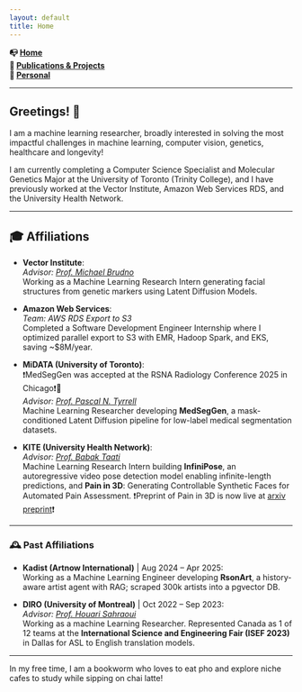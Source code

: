 ```yaml
---
layout: default
title: Home
---
```



 **📭 [Home](/index)**  
 **🤖 [Publications & Projects](/projects)**  
 **🐼 [Personal](/personal)**  

---
## **Greetings! 👾** 

I am a machine learning researcher, broadly interested in solving the most impactful challenges in machine learning, computer vision, genetics, healthcare and longevity! 

I am currently completing a Computer Science Specialist and Molecular Genetics Major at the University of Toronto (Trinity College), and I have previously worked at the Vector Institute, Amazon Web Services RDS, and the University Health Network.

---
## <span id="affiliations">🎓 Affiliations</span>

- **Vector Institute**:  
  *Advisor: [Prof. Michael Brudno](https://vectorinstitute.ai/team/michael-brudno/)*  
  Working as a Machine Learning Research Intern generating facial structures from genetic markers using Latent Diffusion Models.  

- **Amazon Web Services**:  
  *Team:  AWS RDS Export to S3*  
  Completed a Software Development Engineer Internship where I optimized parallel export to S3 with EMR, Hadoop Spark, and EKS, saving ~$8M/year.  

- **MiDATA (University of Toronto)**:  
  ❗MedSegGen was accepted at the RSNA Radiology Conference 2025 in Chicago❗🥳  
  *Advisor: [Prof. Pascal N. Tyrrell](https://www.tyrrell4innovation.ca/)*  
  Machine Learning Researcher developing **MedSegGen**, a mask-conditioned Latent Diffusion pipeline for low-label medical segmentation datasets.  

- **KITE (University Health Network)**:  
  *Advisor: [Prof. Babak Taati](https://vectorinstitute.ai/team/babak-taati/)*  
  Machine Learning Research Intern building **InfiniPose**, an autoregressive video pose detection model enabling infinite-length predictions, and
  **Pain in 3D**: Generating Controllable Synthetic Faces for Automated Pain Assessment.
    ❗Preprint of Pain in 3D is now live at [arxiv preprint](https://arxiv.org/abs/2509.16727)❗

---
### 🕰️ Past Affiliations

- **Kadist (Artnow International)** | Aug 2024 – Apr 2025:  
  Working as a Machine Learning Engineer developing **RsonArt**, a history-aware artist agent with RAG; scraped 300k artists into a pgvector DB.

- **DIRO (University of Montreal)** | Oct 2022 – Sep 2023:  
  *Advisor: [Prof. Houari Sahraoui](https://www.iro.umontreal.ca/~sahraouh/index_eng.html)*  
  Working as a machine Learning Researcher. Represented Canada as 1 of 12 teams at the **International Science and Engineering Fair (ISEF 2023)** in Dallas for ASL to English translation models.  

---
In my free time, I am a bookworm who loves to eat pho and explore niche cafes to study while sipping on chai latte!
